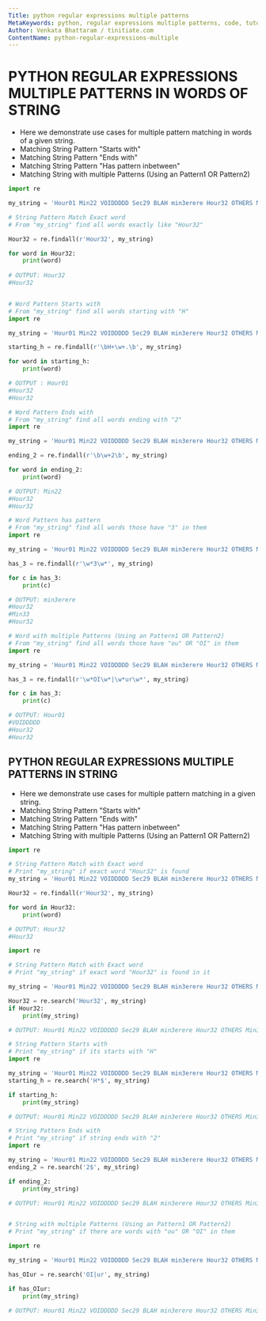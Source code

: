 ```yaml
---
Title: python regular expressions multiple patterns
MetaKeywords: python, regular expressions multiple patterns, code, tutorials
Author: Venkata Bhattaram / tinitiate.com
ContentName: python-regular-expressions-multiple
---
```


# PYTHON REGULAR EXPRESSIONS MULTIPLE PATTERNS IN WORDS OF STRING
* Here we demonstrate use cases for multiple pattern matching in words of 
  a given string.
* Matching String Pattern "Starts with"
* Matching String Pattern "Ends with"
* Matching String Pattern "Has pattern inbetween"
* Matching String with multiple Patterns (Using an Pattern1 OR Pattern2)

```python
import re

my_string = 'Hour01 Min22 VOIDDDDD Sec29 BLAH min3erere Hour32 OTHERS Min33 Hour32'

# String Pattern Match Exact word
# From "my_string" find all words exactly like "Hour32"

Hour32 = re.findall(r'Hour32', my_string)

for word in Hour32:
    print(word)
    
# OUTPUT: Hour32
#Hour32
```
```python

# Word Pattern Starts with
# From "my_string" find all words starting with "H"
import re

my_string = 'Hour01 Min22 VOIDDDDD Sec29 BLAH min3erere Hour32 OTHERS Min33 Hour32'

starting_h = re.findall(r'\bH+\w+.\b', my_string)

for word in starting_h:
    print(word)

# OUTPUT : Hour01 
#Hour32 
#Hour32
```

```python
# Word Pattern Ends with
# From "my_string" find all words ending with "2"
import re

my_string = 'Hour01 Min22 VOIDDDDD Sec29 BLAH min3erere Hour32 OTHERS Min33 Hour32'

ending_2 = re.findall(r'\b\w+2\b', my_string)

for word in ending_2:
    print(word)

# OUTPUT: Min22
#Hour32
#Hour32
```

```python
# Word Pattern has pattern
# From "my_string" find all words those have "3" in them
import re

my_string = 'Hour01 Min22 VOIDDDDD Sec29 BLAH min3erere Hour32 OTHERS Min33 Hour32'

has_3 = re.findall(r'\w*3\w*', my_string)

for c in has_3:
    print(c)

# OUTPUT: min3erere
#Hour32
#Min33
#Hour32
```

```python
# Word with multiple Patterns (Using an Pattern1 OR Pattern2)
# From "my_string" find all words those have "ou" OR "OI" in them
import re

my_string = 'Hour01 Min22 VOIDDDDD Sec29 BLAH min3erere Hour32 OTHERS Min33 Hour32'

has_3 = re.findall(r'\w*OI\w*|\w*ur\w*', my_string)

for c in has_3:
    print(c)

# OUTPUT: Hour01
#VOIDDDDD
#Hour32
#Hour32
```

## PYTHON REGULAR EXPRESSIONS MULTIPLE PATTERNS IN STRING
* Here we demonstrate use cases for multiple pattern matching in a given string.
* Matching String Pattern "Starts with"
* Matching String Pattern "Ends with"
* Matching String Pattern "Has pattern inbetween"
* Matching String with multiple Patterns (Using an Pattern1 OR Pattern2)
  
```python
import re

# String Pattern Match with Exact word
# Print "my_string" if exact word "Hour32" is found
my_string = 'Hour01 Min22 VOIDDDDD Sec29 BLAH min3erere Hour32 OTHERS Min33 Hour32'

Hour32 = re.findall(r'Hour32', my_string)

for word in Hour32:
    print(word)

# OUTPUT: Hour32
#Hour32
```

```python
import re

# String Pattern Match with Exact word
# Print "my_string" if exact word "Hour32" is found in it

my_string = 'Hour01 Min22 VOIDDDDD Sec29 BLAH min3erere Hour32 OTHERS Min33 Hour32'

Hour32 = re.search('Hour32', my_string)
if Hour32:
    print(my_string)

# OUTPUT: Hour01 Min22 VOIDDDDD Sec29 BLAH min3erere Hour32 OTHERS Min33 Hour32
```

```python
# String Pattern Starts with
# Print "my_string" if its starts with "H"
import re

my_string = 'Hour01 Min22 VOIDDDDD Sec29 BLAH min3erere Hour32 OTHERS Min33 Hour32'
starting_h = re.search('H*$', my_string)

if starting_h:
    print(my_string)

# OUTPUT: Hour01 Min22 VOIDDDDD Sec29 BLAH min3erere Hour32 OTHERS Min33 Hour32
```

```python
# String Pattern Ends with
# Print "my_string" if string ends with "2"
import re

my_string = 'Hour01 Min22 VOIDDDDD Sec29 BLAH min3erere Hour32 OTHERS Min33 Hour32'
ending_2 = re.search('2$', my_string)

if ending_2:
    print(my_string)

# OUTPUT: Hour01 Min22 VOIDDDDD Sec29 BLAH min3erere Hour32 OTHERS Min33 Hour32
```

```python

# String with multiple Patterns (Using an Pattern1 OR Pattern2)
# Print "my_string" if there are words with "ou" OR "OI" in them

import re

my_string = 'Hour01 Min22 VOIDDDDD Sec29 BLAH min3erere Hour32 OTHERS Min33 Hour32'

has_OIur = re.search('OI|ur', my_string)

if has_OIur:
    print(my_string)

# OUTPUT: Hour01 Min22 VOIDDDDD Sec29 BLAH min3erere Hour32 OTHERS Min33 Hour32
```
